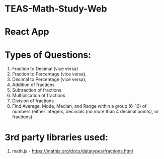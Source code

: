 # TEAS-Math-Study-Web

# React App

# Types of Questions:

1. Fraction to Decimal (vice versa)
2. Fraction to Percentage (vice versa),
3. Decimal to Percentage (vice versa),
4. Addition of fractions
5. Subtraction of fractions
6. Multiplication of fractions
7. Division of fractions
8. Find Average, Mode, Median, and Range within a group (6-10) of numbers (either integers, decimals (no more than 4 decimal points), or fractions)

# 3rd party libraries used:

1. math.js - https://mathjs.org/docs/datatypes/fractions.html
